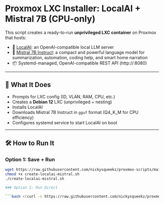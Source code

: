 # Proxmox LXC Installer: LocalAI + Mistral 7B (CPU-only)

This script creates a ready-to-run **unprivileged LXC container** on Proxmox that hosts:

- 🧠 [LocalAI](https://github.com/go-skynet/LocalAI): an OpenAI-compatible local LLM server
- 🔮 [Mistral 7B Instruct](https://huggingface.co/TheBloke/Mistral-7B-Instruct-v0.1-GGUF): a compact and powerful language model for summarization, automation, coding help, and smart home narration
- 📦 Systemd-managed, OpenAI-compatible REST API (http://<LXC-IP>:8080)

---

## 🚀 What It Does

- Prompts for LXC config (ID, VLAN, RAM, CPU, etc.)
- Creates a **Debian 12** LXC (unprivileged + nesting)
- Installs LocalAI
- Downloads Mistral 7B Instruct in `gguf` format (Q4_K_M for CPU efficiency)
- Configures systemd service to start LocalAI on boot

---

## 🛠️ How to Run It

### Option 1: Save + Run

```bash
wget https://raw.githubusercontent.com/nickysqueekz/proxmox-scripts/main/create-localai-mistral.sh
chmod +x create-localai-mistral.sh
./create-localai-mistral.sh

### Option 2: Run Direct

```bash <(curl -s https://raw.githubusercontent.com/nickysqueekz/proxmox-scripts/main/create-localai-mistral.sh)

